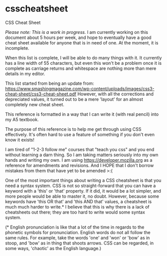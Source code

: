 # csscheatsheet
CSS Cheat Sheet

*Please note: This is a work in progress.* I am currently working on this document about 5 hours per week, and hope to eventually have a good cheat sheet available for anyone that is in need of one. At the moment, it is incomplete.

When this list is complete, I will be able to do many things with it. It currently has a line width of 55 characters, but even this won't be a problem once it is complete as carriage returns and whitespace are nothing more than mere details in my editor. 

This list started from being an update from:
https://www.smashingmagazine.com/wp-content/uploads/images/css3-cheat-sheet/css3-cheat-sheet.pdf
However, with all the corrections and depreciated values, it turned out to be a mere 'layout' for an almost completely new cheat sheet.

This reference is formatted in a way that I can write it (with real pencil) into my A5 textbook.

The purpose of this reference is to help me get through using CSS effectively. It's often hard to use a feature of something if you don't even know it exists!

I am tired of "1-2-3 follow me" courses that "teach you css" and you end without learning a darn thing. So I am taking matters seriously into my own hands and writing my own. I am using
https://developer.mozilla.org
as a reference for amendments and revisions. And I HOPE that I don't borrow mistakes from them that have yet to be amended >:(

One of the most important things about writing a CSS cheatsheet is that you need a syntax system. CSS is not so straight-forward that you can have a keyword with a 'this' or 'that' property. If it did, it would be a lot simpler, and more people would be able to master it, no doubt. However, because some keywords have 'this OR that' and 'this AND that' values, a cheatsheet is much much harder to write.* I believe that this is why there is a lack of cheatsheets out there; they are too hard to write would some syntax system.

(* English pronunciation is like that a lot of the time in regards to the phonetic symbols for pronunciation. English words do not all follow the same rules. For example, take the words 'one' and 'won' or 'bow' as in stoop, and 'bow' as in thing that shoots arrows. CSS can be regarded, in some ways, 'chaotic' as the English language.)
